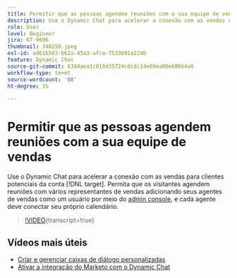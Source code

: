 ```yaml
---
title: Permitir que as pessoas agendem reuniões com a sua equipe de vendas
description: Use o Dynamic Chat para acelerar a conexão com as vendas de  [!DNL target] clientes potenciais da conta.
role: User
level: Beginner
jira: KT-9696
thumbnail: 340258.jpeg
exl-id: ad61b583-b62a-45a3-afca-7533891a224b
feature: Dynamic Chat
source-git-commit: 63d4aea1c818d35724c0cdc14e69ea00eb06b4a0
workflow-type: tm+mt
source-wordcount: '88'
ht-degree: 1%

---
```


# Permitir que as pessoas agendem reuniões com a sua equipe de vendas

Use o Dynamic Chat para acelerar a conexão com as vendas para clientes potenciais da conta [!DNL target]. Permita que os visitantes agendem reuniões com vários representantes de vendas adicionando seus agentes de vendas como um usuário por meio do [admin console](https://adminconsole.adobe.com/), e cada agente deve conectar seu próprio calendário.

>[!VIDEO](https://video.tv.adobe.com/v/340258/?quality=12&learn=on){transcript=true}

## Vídeos mais úteis

* [Criar e gerenciar caixas de diálogo personalizadas](dialogue-management.md)
* [Ativar a integração do Marketo com o Dynamic Chat](marketo-integration.md)
